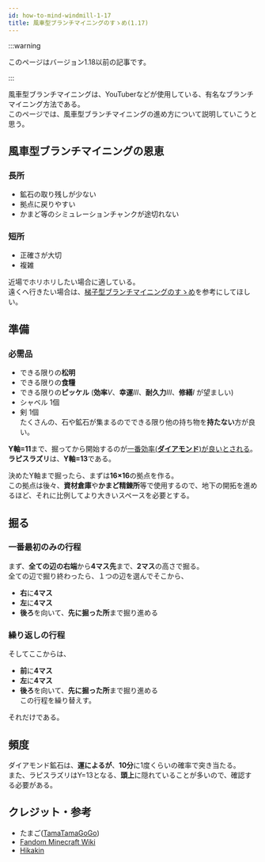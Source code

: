 ```yaml
---
id: how-to-mind-windmill-1-17
title: 風車型ブランチマイニングのすゝめ(1.17)
---
```


:::warning

このページはバージョン1.18以前の記事です。

:::

風車型ブランチマイニングは、YouTuberなどが使用している、有名なブランチマイニング方法である。  
このページでは、風車型ブランチマイニングの進め方について説明していこうと思う。

## 風車型ブランチマイニングの恩恵
### 長所
 - 鉱石の取り残しが少ない
 - 拠点に戻りやすい
 - かまど等のシミュレーションチャンクが途切れない

### 短所
 - 正確さが大切
 - 複雑

近場でホリホリしたい場合に適している。  
遠くへ行きたい場合は、[梯子型ブランチマイニングのすゝめ](/wiki/how-to-mine-ladder)を参考にしてほしい。

## 準備
### 必需品
 - できる限りの**松明**
 - できる限りの**食糧**
 - できる限りの**ピッケル** (**効率**<i>Ⅴ</i>、**幸運**<i>Ⅲ</i>、**耐久力**<i>Ⅲ</i>、**修繕**<i>Ⅰ</i> が望ましい)
 - シャベル 1個
 - 剣 1個  
たくさんの、石や鉱石が集まるのでできる限り他の持ち物を**持たない**方が良い。

**Y軸=11**まで、掘ってから開始するのが[一番効率(**ダイアモンド**)が良いとされる](https://static.wikia.nocookie.net/minecraft_ja_gamepedia/images/c/ca/PercentOfOreByHeight.png/revision/latest)。  
**ラピスラズリ**は、**Y軸=13**である。

決めたY軸まで掘ったら、まずは**16×16**の拠点を作る。  
この拠点は後々、**資材倉庫**や**かまど精錬所**等で使用するので、地下の開拓を進めるほど、それに比例してより大きいスペースを必要とする。

## 掘る
### 一番最初のみの行程
まず、**全ての辺の右端**から**4マス先**まで、**2マス**の高さで掘る。  
全ての辺で掘り終わったら、１つの辺を選んでそこから、
 - **右**に**4マス**
 - **左**に**4マス**
 - **後ろ**を向いて、**先に掘った所**まで掘り進める

### 繰り返しの行程
そしてここからは、
 - **前**に**4マス**
 - **左**に**4マス**
 - **後ろ**を向いて、**先に掘った所**まで掘り進める  
この行程を繰り替えす。  

それだけである。

## 頻度
ダイアモンド鉱石は、**運によるが**、**10分**に1度くらいの確率で突き当たる。  
また、ラピスラズリはY=13となる、**頭上**に隠れていることが多いので、確認する必要がある。

## クレジット・参考
 - たまご([TamaTamaGoGo](https://github.com/tamatamagogo))
 - [Fandom Minecraft Wiki](https://minecraft.fandom.com)
 - [Hikakin](https://youtube.com/watch)
<!--stackedit_data:
eyJoaXN0b3J5IjpbLTgzOTc4MDIyOF19
-->